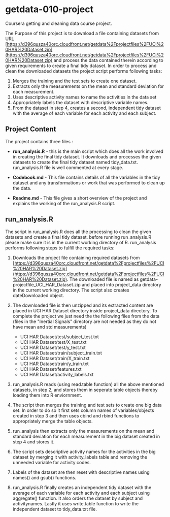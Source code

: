 # getdata-010-project
Coursera getting and cleaning data course project.

The Purpose of this project is to download a file containing datasets from URL [https://d396qusza40orc.cloudfront.net/getdata%2Fprojectfiles%2FUCI%20HAR%20Dataset.zip](https://d396qusza40orc.cloudfront.net/getdata%2Fprojectfiles%2FUCI%20HAR%20Dataset.zip) and process the data contained therein according to given requirements to create a final tidy dataset. In order to process and clean the downloaded datasets the project script performs following tasks:

1. Merges the training and the test sets to create one dataset.
2. Extracts only the measurements on the mean and standard deviation for each measurement. 
3. Uses descriptive activity names to name the activities in the data set
4. Appropriately labels the dataset with descriptive variable names. 
5. From the dataset in step 4, creates a second, independent tidy dataset with the average of each variable for each activity and each subject.

## Project Content

The project contains three files :

* **run_analysis.R** - this is the main script which does all the work involved in creating the final tidy dataset. It downloads and processes the given datasets to create the final tidy dataset named tidy_data.txt. run_analysis.R file is well commented at every stage.

* **Codebook.md** - This file contains details of all the variables in the tidy dataset and any transformations or work that was performed to clean up the data.

* **Readme.md** - This file gives a short overview of the project and explains the working of the run_analysis.R script.


## run_analysis.R 

The script in run_analysis.R does all the processing to clean the given datasets and create a final tidy dataset. before running run_analysis.R please make sure it is in the current working directory of R. run_analysis performs following steps to fulfill the required tasks:

1. Downloads the project file containing required datasets from [https://d396qusza40orc.cloudfront.net/getdata%2Fprojectfiles%2FUCI%20HAR%20Dataset.zip](https://d396qusza40orc.cloudfront.net/getdata%2Fprojectfiles%2FUCI%20HAR%20Dataset.zip). The downloaded file is named as getdata-projectfile_UCI_HAR_Dataset.zip and placed into project_data directory in the current working directory. The script also creates dateDownloaded object.

2. The downloaded file is then unzipped and its extracted content are placed in UCI HAR Dataset directory inside project_data directory. To complete the project we just need the the following files from the data (files in the "Inertial Signals" directory are not needed as they do not have mean and std measurements)

    * UCI HAR Dataset/test/subject_test.txt
    * UCI HAR Dataset/test/X_test.txt
    * UCI HAR Dataset/test/y_test.txt
    * UCI HAR Dataset/train/subject_train.txt
    * UCI HAR Dataset/train/X_train.txt
    * UCI HAR Dataset/train/y_train.txt
    * UCI HAR Dataset/features.txt
    * UCI HAR Dataset/activity_labels.txt
   
3. run_analysis.R reads (using read.table function) all the above mentioned datasets, in step 2, and stores them in seperate table objects thereby loading them into R enviornment.

4. The script then merges the training and test sets to create one big data set. In order to do so it first sets column names of variables/objects created in step 3 and then uses cbind and rbind functions to appropriately merge the table objects.

5. run_analysis then extracts only the measurements on the mean and standard deviation for each measurement in the big dataset created in step 4 and stores it.

6. The script sets descriptive activity names for the activities in the big dataset by merging it with activity_labels table and removing the unneeded variable for activity codes.

7. Labels of the dataset are then reset with descriptive names using names() and gsub() functions.

8. run_analysis.R finally creates an independent tidy dataset with the average of each variable for each activity and each subject using aggregate() function. It also orders the dataset by subject and activitynames. Lastly it uses write.table function to write the independent dataset to tidy_data.txt file.